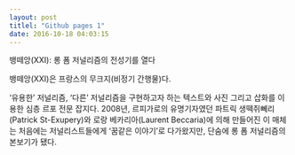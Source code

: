 ```yaml
---
layout: post
titlel: "Github pages 1"
date: 2016-10-18 04:03:15
---
```

뱅떼앙(XXI): 롱 폼 저널리즘의 전성기를 열다 

뱅떼앙(XXI)은 프랑스의 무크지(비정기 간행물)다.

‘유용한’ 저널리즘, ‘다른’ 저널리즘을 구현하고자 하는 텍스트와 사진 그리고 삽화를 이용한 심층 르포 전문 잡지다. 2008년, 르피가로의 유명기자였던 파트릭 생떽쥐뻬리(Patrick St-Exupery)와 로랑 베카리아(Laurent Beccaria)에 의해 만들어진 이 매체는 처음에는 저널리스트들에게 ‘꿈같은 이야기’로 다가왔지만, 단숨에 롱 폼 저널리즘의 본보기가 됐다.
